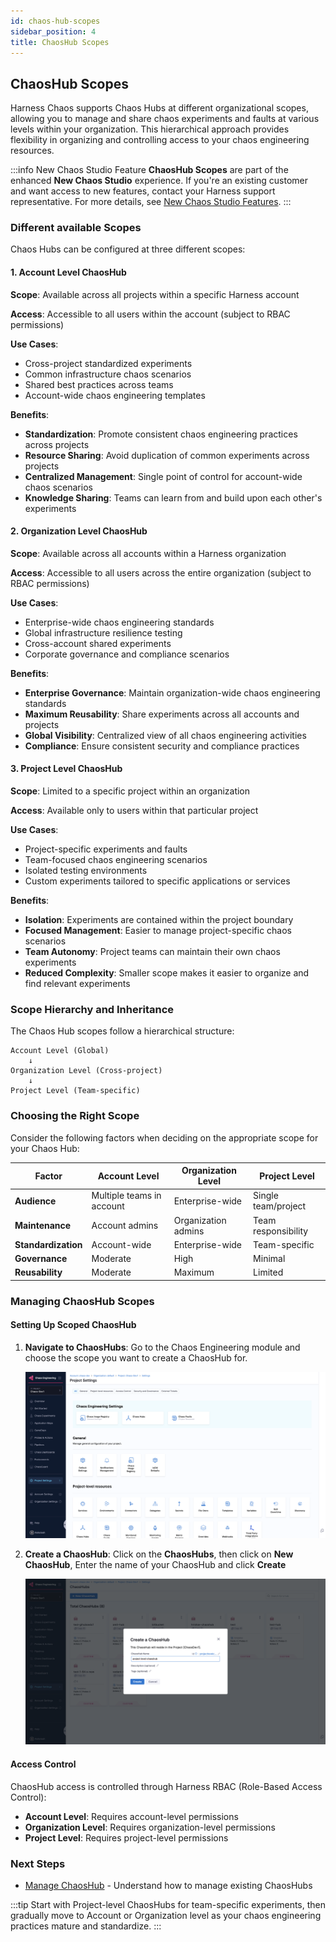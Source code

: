 ```yaml
---
id: chaos-hub-scopes
sidebar_position: 4
title: ChaosHub Scopes
---
```


## ChaosHub Scopes

Harness Chaos supports Chaos Hubs at different organizational scopes, allowing you to manage and share chaos experiments and faults at various levels within your organization. This hierarchical approach provides flexibility in organizing and controlling access to your chaos engineering resources.

:::info New Chaos Studio Feature
**ChaosHub Scopes** are part of the enhanced **New Chaos Studio** experience. If you're an existing customer and want access to new features, contact your Harness support representative. For more details, see [New Chaos Studio Features](/docs/chaos-engineering#new-chaos-studio-features).
:::

### Different available Scopes

Chaos Hubs can be configured at three different scopes:

#### 1. Account Level ChaosHub

**Scope**: Available across all projects within a specific Harness account

**Access**: Accessible to all users within the account (subject to RBAC permissions)

**Use Cases**:
- Cross-project standardized experiments
- Common infrastructure chaos scenarios
- Shared best practices across teams
- Account-wide chaos engineering templates

**Benefits**:
- **Standardization**: Promote consistent chaos engineering practices across projects
- **Resource Sharing**: Avoid duplication of common experiments across projects
- **Centralized Management**: Single point of control for account-wide chaos scenarios
- **Knowledge Sharing**: Teams can learn from and build upon each other's experiments

#### 2. Organization Level ChaosHub

**Scope**: Available across all accounts within a Harness organization

**Access**: Accessible to all users across the entire organization (subject to RBAC permissions)

**Use Cases**:
- Enterprise-wide chaos engineering standards
- Global infrastructure resilience testing
- Cross-account shared experiments
- Corporate governance and compliance scenarios

**Benefits**:
- **Enterprise Governance**: Maintain organization-wide chaos engineering standards
- **Maximum Reusability**: Share experiments across all accounts and projects
- **Global Visibility**: Centralized view of all chaos engineering activities
- **Compliance**: Ensure consistent security and compliance practices

#### 3. Project Level ChaosHub

**Scope**: Limited to a specific project within an organization

**Access**: Available only to users within that particular project

**Use Cases**:
- Project-specific experiments and faults
- Team-focused chaos engineering scenarios
- Isolated testing environments
- Custom experiments tailored to specific applications or services

**Benefits**:
- **Isolation**: Experiments are contained within the project boundary
- **Focused Management**: Easier to manage project-specific chaos scenarios
- **Team Autonomy**: Project teams can maintain their own chaos experiments
- **Reduced Complexity**: Smaller scope makes it easier to organize and find relevant experiments

### Scope Hierarchy and Inheritance

The Chaos Hub scopes follow a hierarchical structure:

```
Account Level (Global)
    ↓
Organization Level (Cross-project)
    ↓
Project Level (Team-specific)
```

### Choosing the Right Scope

Consider the following factors when deciding on the appropriate scope for your Chaos Hub:

| Factor | Account Level | Organization Level | Project Level |
|--------|---------------|-------------------|---------------|
| **Audience** | Multiple teams in account | Enterprise-wide | Single team/project |
| **Maintenance** | Account admins | Organization admins | Team responsibility |
| **Standardization** | Account-wide | Enterprise-wide | Team-specific |
| **Governance** | Moderate | High | Minimal |
| **Reusability** | Moderate | Maximum | Limited |

### Managing ChaosHub Scopes

#### Setting Up Scoped ChaosHub

1. **Navigate to ChaosHubs**: Go to the Chaos Engineering module and choose the scope you want to create a ChaosHub for.

    ![scope](./static/chaoshub-scopes/project-level-chaoshub.png)

2. **Create a ChaosHub**: Click on the **ChaosHubs**, then click on **New ChaosHub**, Enter the name of your ChaosHub and click **Create**

    ![create](./static/chaoshub-scopes/create-project-level-chaoshub.png)

#### Access Control

ChaosHub access is controlled through Harness RBAC (Role-Based Access Control):

- **Account Level**: Requires account-level permissions
- **Organization Level**: Requires organization-level permissions
- **Project Level**: Requires project-level permissions

### Next Steps
- [Manage ChaosHub](/docs/chaos-engineering/guides/chaoshubs/manage-hub) - Understand how to manage existing ChaosHubs

:::tip
Start with Project-level ChaosHubs for team-specific experiments, then gradually move to Account or Organization level as your chaos engineering practices mature and standardize.
:::
